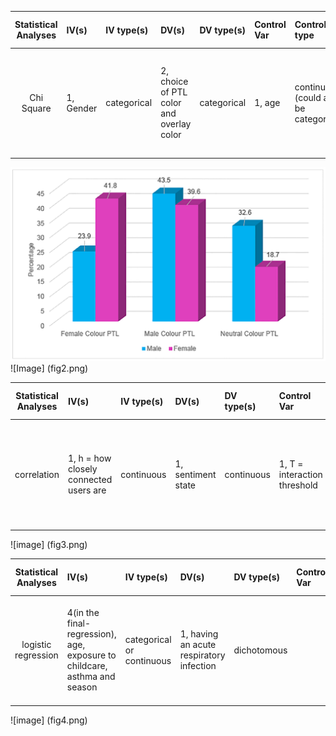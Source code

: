 | **Statistical Analyses**	|  **IV(s)**  |  **IV type(s)** |  **DV(s)**  |  **DV type(s)**  |  **Control Var** | **Control Var type**  | **Question to be answered** | **_H0_** | **alpha** | **link to paper**| 
|:----------:|:----------|:------------|:-------------|:-------------|:------------|:------------- |:------------------|:----:|:-------:|:-------|
Chi Square	| 1, Gender | categorical | 2, choice of PTL color and overlay color| categorical | 1, age | continuous (could also be categorical) | 	Is gender (across all ages or within age groups) associated with overlay or PTL colour choice? | Gender and overlay/PTL color are not dependent | 0.05 | [Does Gender Influence Colour Choice in the Treatment of Visual Stress?](https://journals.plos.org/plosone/article?id=10.1371/journal.pone.0163326) |

![Image](../HW5_lj1232/pics/fig1.png)
![Image] (fig2.png)

| **Statistical Analyses**	|  **IV(s)**  |  **IV type(s)** |  **DV(s)**  |  **DV type(s)**  |  **Control Var** | **Control Var type**  | **Question to be answered** | **_H0_** | **alpha** | **link to paper**| 
|:----------:|:----------|:------------|:-------------|:-------------|:------------|:------------- |:------------------|:----:|:-------:|:-------|
correlation	| 1, h = how closely connected users are | continuous | 1, sentiment state | continuous | 1, T = interaction threshold | continuous | 	Does closely connected online users share similar affective satates ? | online social connectivity between users on Weibo and sharing similar feelings are not related |  | [Anger Is More Influential than Joy: Sentiment Correlation in Weibo](https://journals.plos.org/plosone/article?id=10.1371/journal.pone.0110184) |

![image] (fig3.png)

| **Statistical Analyses**	|  **IV(s)**  |  **IV type(s)** |  **DV(s)**  |  **DV type(s)**  |  **Control Var** | **Control Var type**  | **Question to be answered** | **_H0_** | **alpha** | **link to paper**| 
|:----------:|:----------|:------------|:-------------|:-------------|:------------|:------------- |:------------------|:----:|:-------:|:-------|
logistic regression	| 4(in the final-regression), age, exposure to childcare, asthma and season  | categorical or continuous | 1, having an acute respiratory infection | dichotomous |  | | 	Do the stated factors have an effect on having an acute respiratory infection (ARI)? | the odds of getting an ARI is not affected by the independent variables (factos) | 0.05 | [Risk Factors for Acute Respiratory Infection in the Australian Community](https://journals.plos.org/plosone/article?id=10.1371/journal.pone.0101440) |

![image] (fig4.png)

